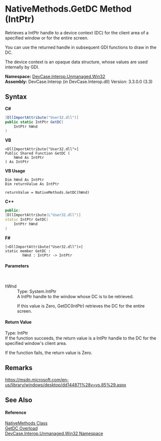 # NativeMethods.GetDC Method (IntPtr)
 

Retrieves a IntPtr handle to a device context (DC) for the client area of a specified window or for the entire screen. 

 You can use the returned handle in subsequent GDI functions to draw in the DC. 

 The device context is an opaque data structure, whose values are used internally by GDI.

**Namespace:**&nbsp;<a href="N_DevCase_Interop_Unmanaged_Win32">DevCase.Interop.Unmanaged.Win32</a><br />**Assembly:**&nbsp;DevCase.Interop (in DevCase.Interop.dll) Version: 3.3.0.0 (3.3)

## Syntax

**C#**<br />
``` C#
[DllImportAttribute("User32.dll")]
public static IntPtr GetDC(
	IntPtr hWnd
)
```

**VB**<br />
``` VB
<DllImportAttribute("User32.dll">]
Public Shared Function GetDC ( 
	hWnd As IntPtr
) As IntPtr
```

**VB Usage**<br />
``` VB Usage
Dim hWnd As IntPtr
Dim returnValue As IntPtr

returnValue = NativeMethods.GetDC(hWnd)
```

**C++**<br />
``` C++
public:
[DllImportAttribute(L"User32.dll")]
static IntPtr GetDC(
	IntPtr hWnd
)
```

**F#**<br />
``` F#
[<DllImportAttribute("User32.dll")>]
static member GetDC : 
        hWnd : IntPtr -> IntPtr 

```


#### Parameters
&nbsp;<dl><dt>hWnd</dt><dd>Type: System.IntPtr<br />A IntPtr handle to the window whose DC is to be retrieved. 

 If this value is Zero, GetDC(IntPtr) retrieves the DC for the entire screen.</dd></dl>

#### Return Value
Type: IntPtr<br />If the function succeeds, the return value is a IntPtr handle to the DC for the specified window's client area. 

 If the function fails, the return value is Zero.

## Remarks
<a href="https://msdn.microsoft.com/en-us/library/windows/desktop/dd144871%28v=vs.85%29.aspx" target="_blank">https://msdn.microsoft.com/en-us/library/windows/desktop/dd144871%28v=vs.85%29.aspx</a>

## See Also


#### Reference
<a href="T_DevCase_Interop_Unmanaged_Win32_NativeMethods">NativeMethods Class</a><br /><a href="Overload_DevCase_Interop_Unmanaged_Win32_NativeMethods_GetDC">GetDC Overload</a><br /><a href="N_DevCase_Interop_Unmanaged_Win32">DevCase.Interop.Unmanaged.Win32 Namespace</a><br />